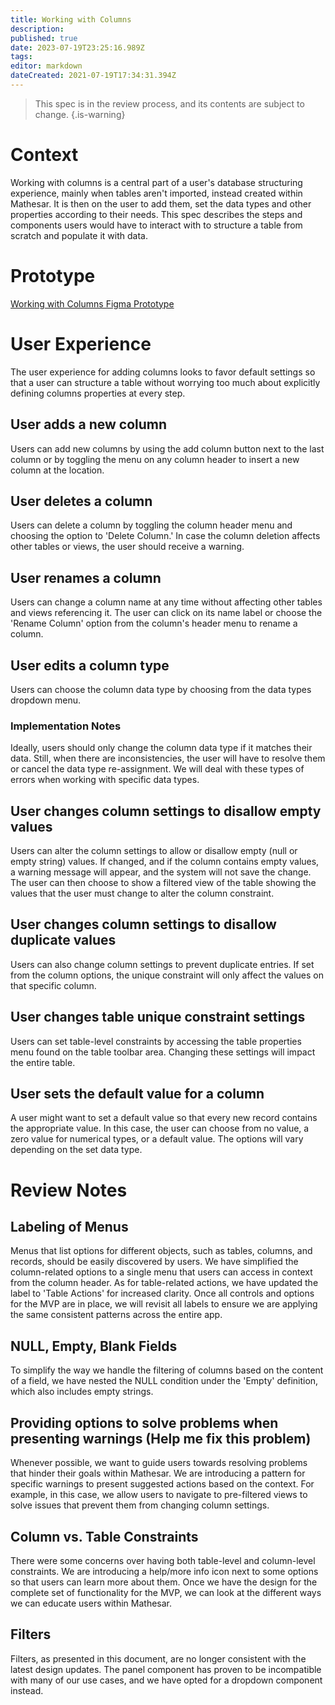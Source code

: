 ```yaml
---
title: Working with Columns
description: 
published: true
date: 2023-07-19T23:25:16.989Z
tags: 
editor: markdown
dateCreated: 2021-07-19T17:34:31.394Z
---
```


> This spec is in the review process, and its contents are subject to change. 
{.is-warning}

# Context
Working with columns is a central part of a user's database structuring experience, mainly when tables aren't imported, instead created within Mathesar. It is then on the user to add them, set the data types and other properties according to their needs.
This spec describes the steps and components users would have to interact with to structure a table from scratch and populate it with data.

# Prototype
[Working with Columns Figma Prototype](https://www.figma.com/proto/Uaf1ntcldzK2U41Jhw6vS2/Mathesar-MVP?page-id=2750%3A17660&node-id=2816%3A18654&viewport=2205%2C368%2C0.5616371035575867&scaling=contain&starting-point-node-id=2816%3A18654)

# User Experience
The user experience for adding columns looks to favor default settings so that a user can structure a table without worrying too much about explicitly defining columns properties at every step. 

## User adds a new column
Users can add new columns by using the add column button next to the last column or by toggling the menu on any column header to insert a new column at the location.

## User deletes a column
Users can delete a column by toggling the column header menu and choosing the option to 'Delete Column.' In case the column deletion affects other tables or views, the user should receive a warning.

## User renames a column
Users can change a column name at any time without affecting other tables and views referencing it. The user can click on its name label or choose the 'Rename Column' option from the column's header menu to rename a column.

## User edits a column type
Users can choose the column data type by choosing from the data types dropdown menu.

### Implementation Notes
Ideally, users should only change the column data type if it matches their data. Still, when there are inconsistencies, the user will have to resolve them or cancel the data type re-assignment. We will deal with these types of errors when working with specific data types.

## User changes column settings to disallow empty values
Users can alter the column settings to allow or disallow empty (null or empty string) values. If changed, and if the column contains empty values, a warning message will appear, and the system will not save the change. The user can then choose to show a filtered view of the table showing the values that the user must change to alter the column constraint.

## User changes column settings to disallow duplicate values
Users can also change column settings to prevent duplicate entries. If set from the column options, the unique constraint will only affect the values on that specific column.

## User changes table unique constraint settings
Users can set table-level constraints by accessing the table properties menu found on the table toolbar area. Changing these settings will impact the entire table. 

## User sets the default value for a column
A user might want to set a default value so that every new record contains the appropriate value. In this case, the user can choose from no value, a zero value for numerical types, or a default value. The options will vary depending on the set data type.


# Review Notes
## Labeling of  Menus
Menus that list options for different objects, such as tables, columns, and records, should be easily discovered by users. We have simplified the column-related options to a single menu that users can access in context from the column header. As for table-related actions, we have updated the label to 'Table Actions' for increased clarity. Once all controls and options for the MVP are in place, we will revisit all labels to ensure we are applying the same consistent patterns across the entire app.

## NULL, Empty, Blank Fields
To simplify the way we handle the filtering of columns based on the content of a field, we have nested the NULL condition under the 'Empty' definition, which also includes empty strings. 

## Providing options to solve problems when presenting warnings (Help me fix this problem)
Whenever possible, we want to guide users towards resolving problems that hinder their goals within Mathesar. We are introducing a pattern for specific warnings to present suggested actions based on the context. For example, in this case, we allow users to navigate to pre-filtered views to solve issues that prevent them from changing column settings.

## Column vs. Table Constraints
There were some concerns over having both table-level and column-level constraints. We are introducing a help/more info icon next to some options so that users can learn more about them. Once we have the design for the complete set of functionality for the MVP, we can look at the different ways we can educate users within Mathesar.

## Filters
Filters, as presented in this document, are no longer consistent with the latest design updates. The panel component has proven to be incompatible with many of our use cases, and we have opted for a dropdown component instead.
